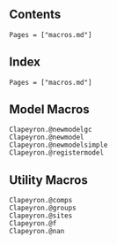 ## Contents

```@contents
Pages = ["macros.md"]
```

## Index

```@index
Pages = ["macros.md"]
```
## Model Macros
```@docs
Clapeyron.@newmodelgc
Clapeyron.@newmodel
Clapeyron.@newmodelsimple
Clapeyron.@registermodel
```

## Utility Macros
```@docs
Clapeyron.@comps
Clapeyron.@groups
Clapeyron.@sites
Clapeyron.@f
Clapeyron.@nan
```